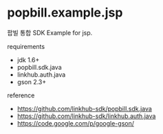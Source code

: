 popbill.example.jsp
=========================

팝빌 통합 SDK Example for jsp.

requirements 
 * jdk 1.6+
 * popbill.sdk.java
 * linkhub.auth.java
 * gson 2.3+
 
reference
 * https://github.com/linkhub-sdk/popbill.sdk.java
 * https://github.com/linkhub-sdk/linkhub.auth.java
 * https://code.google.com/p/google-gson/
